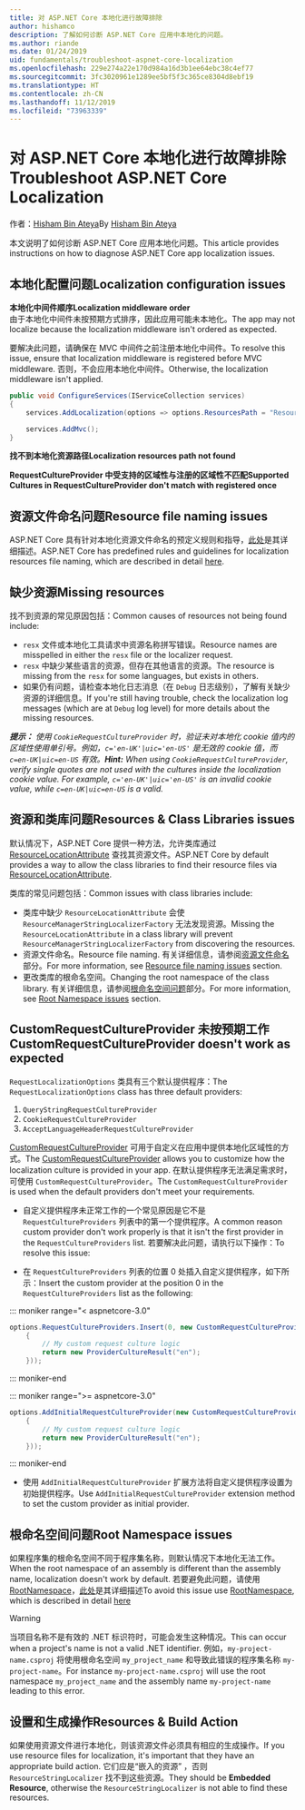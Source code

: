 ```yaml
---
title: 对 ASP.NET Core 本地化进行故障排除
author: hishamco
description: 了解如何诊断 ASP.NET Core 应用中本地化的问题。
ms.author: riande
ms.date: 01/24/2019
uid: fundamentals/troubleshoot-aspnet-core-localization
ms.openlocfilehash: 229e274a22e170d984a16d3b1ee64ebc38c4ef77
ms.sourcegitcommit: 3fc3020961e1289ee5bf5f3c365ce8304d8ebf19
ms.translationtype: HT
ms.contentlocale: zh-CN
ms.lasthandoff: 11/12/2019
ms.locfileid: "73963339"
---
```

# <a name="troubleshoot-aspnet-core-localization"></a><span data-ttu-id="6c005-103">对 ASP.NET Core 本地化进行故障排除</span><span class="sxs-lookup"><span data-stu-id="6c005-103">Troubleshoot ASP.NET Core Localization</span></span>

<span data-ttu-id="6c005-104">作者：[Hisham Bin Ateya](https://github.com/hishamco)</span><span class="sxs-lookup"><span data-stu-id="6c005-104">By [Hisham Bin Ateya](https://github.com/hishamco)</span></span>

<span data-ttu-id="6c005-105">本文说明了如何诊断 ASP.NET Core 应用本地化问题。</span><span class="sxs-lookup"><span data-stu-id="6c005-105">This article provides instructions on how to diagnose ASP.NET Core app localization issues.</span></span>

## <a name="localization-configuration-issues"></a><span data-ttu-id="6c005-106">本地化配置问题</span><span class="sxs-lookup"><span data-stu-id="6c005-106">Localization configuration issues</span></span>

<span data-ttu-id="6c005-107">**本地化中间件顺序**</span><span class="sxs-lookup"><span data-stu-id="6c005-107">**Localization middleware order**</span></span>  
<span data-ttu-id="6c005-108">由于本地化中间件未按预期方式排序，因此应用可能未本地化。</span><span class="sxs-lookup"><span data-stu-id="6c005-108">The app may not localize because the localization middleware isn't ordered as expected.</span></span>

<span data-ttu-id="6c005-109">要解决此问题，请确保在 MVC 中间件之前注册本地化中间件。</span><span class="sxs-lookup"><span data-stu-id="6c005-109">To resolve this issue, ensure that localization middleware is registered before MVC middleware.</span></span> <span data-ttu-id="6c005-110">否则，不会应用本地化中间件。</span><span class="sxs-lookup"><span data-stu-id="6c005-110">Otherwise, the localization middleware isn't applied.</span></span>

```csharp
public void ConfigureServices(IServiceCollection services)
{
    services.AddLocalization(options => options.ResourcesPath = "Resources");

    services.AddMvc();
}
```

<span data-ttu-id="6c005-111">**找不到本地化资源路径**</span><span class="sxs-lookup"><span data-stu-id="6c005-111">**Localization resources path not found**</span></span>

<span data-ttu-id="6c005-112">**RequestCultureProvider 中受支持的区域性与注册的区域性不匹配**</span><span class="sxs-lookup"><span data-stu-id="6c005-112">**Supported Cultures in RequestCultureProvider don't match with registered once**</span></span>  

## <a name="resource-file-naming-issues"></a><span data-ttu-id="6c005-113">资源文件命名问题</span><span class="sxs-lookup"><span data-stu-id="6c005-113">Resource file naming issues</span></span>

<span data-ttu-id="6c005-114">ASP.NET Core 具有针对本地化资源文件命名的预定义规则和指导，[此处](xref:fundamentals/localization?view=aspnetcore-2.2#resource-file-naming)是其详细描述。</span><span class="sxs-lookup"><span data-stu-id="6c005-114">ASP.NET Core has predefined rules and guidelines for localization resources file naming, which are described in detail [here](xref:fundamentals/localization?view=aspnetcore-2.2#resource-file-naming).</span></span>

## <a name="missing-resources"></a><span data-ttu-id="6c005-115">缺少资源</span><span class="sxs-lookup"><span data-stu-id="6c005-115">Missing resources</span></span>

<span data-ttu-id="6c005-116">找不到资源的常见原因包括：</span><span class="sxs-lookup"><span data-stu-id="6c005-116">Common causes of resources not being found include:</span></span>

- <span data-ttu-id="6c005-117">`resx` 文件或本地化工具请求中资源名称拼写错误。</span><span class="sxs-lookup"><span data-stu-id="6c005-117">Resource names are misspelled in either the `resx` file or the localizer request.</span></span>
- <span data-ttu-id="6c005-118">`resx` 中缺少某些语言的资源，但存在其他语言的资源。</span><span class="sxs-lookup"><span data-stu-id="6c005-118">The resource is missing from the `resx` for some languages, but exists in others.</span></span>
- <span data-ttu-id="6c005-119">如果仍有问题，请检查本地化日志消息（在 `Debug` 日志级别），了解有关缺少资源的详细信息。</span><span class="sxs-lookup"><span data-stu-id="6c005-119">If you're still having trouble, check the localization log messages (which are at `Debug` log level) for more details about the missing resources.</span></span>

<span data-ttu-id="6c005-120">_**提示：** 使用 `CookieRequestCultureProvider` 时，验证未对本地化 cookie 值内的区域性使用单引号。例如，`c='en-UK'|uic='en-US'` 是无效的 cookie 值，而 `c=en-UK|uic=en-US` 有效。_</span><span class="sxs-lookup"><span data-stu-id="6c005-120">_**Hint:** When using `CookieRequestCultureProvider`, verify single quotes are not used with the cultures inside the localization cookie value. For example, `c='en-UK'|uic='en-US'` is an invalid cookie value, while `c=en-UK|uic=en-US` is a valid._</span></span>

## <a name="resources--class-libraries-issues"></a><span data-ttu-id="6c005-121">资源和类库问题</span><span class="sxs-lookup"><span data-stu-id="6c005-121">Resources & Class Libraries issues</span></span>

<span data-ttu-id="6c005-122">默认情况下，ASP.NET Core 提供一种方法，允许类库通过 [ResourceLocationAttribute](/dotnet/api/microsoft.extensions.localization.resourcelocationattribute?view=aspnetcore-2.1) 查找其资源文件。</span><span class="sxs-lookup"><span data-stu-id="6c005-122">ASP.NET Core by default provides a way to allow the class libraries to find their resource files via [ResourceLocationAttribute](/dotnet/api/microsoft.extensions.localization.resourcelocationattribute?view=aspnetcore-2.1).</span></span>

<span data-ttu-id="6c005-123">类库的常见问题包括：</span><span class="sxs-lookup"><span data-stu-id="6c005-123">Common issues with class libraries include:</span></span>
- <span data-ttu-id="6c005-124">类库中缺少 `ResourceLocationAttribute` 会使 `ResourceManagerStringLocalizerFactory` 无法发现资源。</span><span class="sxs-lookup"><span data-stu-id="6c005-124">Missing the `ResourceLocationAttribute` in a class library will prevent `ResourceManagerStringLocalizerFactory` from discovering the resources.</span></span>
- <span data-ttu-id="6c005-125">资源文件命名。</span><span class="sxs-lookup"><span data-stu-id="6c005-125">Resource file naming.</span></span> <span data-ttu-id="6c005-126">有关详细信息，请参阅[资源文件命名](#resource-file-naming-issues)部分。</span><span class="sxs-lookup"><span data-stu-id="6c005-126">For more information, see [Resource file naming issues](#resource-file-naming-issues) section.</span></span>
- <span data-ttu-id="6c005-127">更改类库的根命名空间。</span><span class="sxs-lookup"><span data-stu-id="6c005-127">Changing the root namespace of the class library.</span></span> <span data-ttu-id="6c005-128">有关详细信息，请参阅[根命名空间问题](#root-namespace-issues)部分。</span><span class="sxs-lookup"><span data-stu-id="6c005-128">For more information, see [Root Namespace issues](#root-namespace-issues) section.</span></span>

## <a name="customrequestcultureprovider-doesnt-work-as-expected"></a><span data-ttu-id="6c005-129">CustomRequestCultureProvider 未按预期工作</span><span class="sxs-lookup"><span data-stu-id="6c005-129">CustomRequestCultureProvider doesn't work as expected</span></span>

<span data-ttu-id="6c005-130">`RequestLocalizationOptions` 类具有三个默认提供程序：</span><span class="sxs-lookup"><span data-stu-id="6c005-130">The `RequestLocalizationOptions` class has three default providers:</span></span>

1. `QueryStringRequestCultureProvider`
2. `CookieRequestCultureProvider`
3. `AcceptLanguageHeaderRequestCultureProvider`

<span data-ttu-id="6c005-131">[CustomRequestCultureProvider](/dotnet/api/microsoft.aspnetcore.localization.customrequestcultureprovider?view=aspnetcore-2.1) 可用于自定义在应用中提供本地化区域性的方式。</span><span class="sxs-lookup"><span data-stu-id="6c005-131">The [CustomRequestCultureProvider](/dotnet/api/microsoft.aspnetcore.localization.customrequestcultureprovider?view=aspnetcore-2.1) allows you to customize how the localization culture is provided in your app.</span></span> <span data-ttu-id="6c005-132">在默认提供程序无法满足需求时，可使用 `CustomRequestCultureProvider`。</span><span class="sxs-lookup"><span data-stu-id="6c005-132">The `CustomRequestCultureProvider` is used when the default providers don't meet your requirements.</span></span>

- <span data-ttu-id="6c005-133">自定义提供程序未正常工作的一个常见原因是它不是 `RequestCultureProviders` 列表中的第一个提供程序。</span><span class="sxs-lookup"><span data-stu-id="6c005-133">A common reason custom provider don't work properly is that it isn't the first provider in the `RequestCultureProviders` list.</span></span> <span data-ttu-id="6c005-134">若要解决此问题，请执行以下操作：</span><span class="sxs-lookup"><span data-stu-id="6c005-134">To resolve this issue:</span></span>

- <span data-ttu-id="6c005-135">在 `RequestCultureProviders` 列表的位置 0 处插入自定义提供程序，如下所示：</span><span class="sxs-lookup"><span data-stu-id="6c005-135">Insert the custom provider at the position 0 in the `RequestCultureProviders` list as the following:</span></span>

::: moniker range="< aspnetcore-3.0"
```csharp
options.RequestCultureProviders.Insert(0, new CustomRequestCultureProvider(async context =>
    {
        // My custom request culture logic
        return new ProviderCultureResult("en");
    }));
```
::: moniker-end

::: moniker range=">= aspnetcore-3.0"
```csharp
options.AddInitialRequestCultureProvider(new CustomRequestCultureProvider(async context =>
    {
        // My custom request culture logic
        return new ProviderCultureResult("en");
    }));
```
::: moniker-end

- <span data-ttu-id="6c005-136">使用 `AddInitialRequestCultureProvider` 扩展方法将自定义提供程序设置为初始提供程序。</span><span class="sxs-lookup"><span data-stu-id="6c005-136">Use `AddInitialRequestCultureProvider` extension method to set the custom provider as initial provider.</span></span>

## <a name="root-namespace-issues"></a><span data-ttu-id="6c005-137">根命名空间问题</span><span class="sxs-lookup"><span data-stu-id="6c005-137">Root Namespace issues</span></span>

<span data-ttu-id="6c005-138">如果程序集的根命名空间不同于程序集名称，则默认情况下本地化无法工作。</span><span class="sxs-lookup"><span data-stu-id="6c005-138">When the root namespace of an assembly is different than the assembly name, localization doesn't work by default.</span></span> <span data-ttu-id="6c005-139">若要避免此问题，请使用 [RootNamespace](/dotnet/api/microsoft.extensions.localization.rootnamespaceattribute?view=aspnetcore-2.1)，[此处](xref:fundamentals/localization?view=aspnetcore-2.2#resource-file-naming)是其详细描述</span><span class="sxs-lookup"><span data-stu-id="6c005-139">To avoid this issue use [RootNamespace](/dotnet/api/microsoft.extensions.localization.rootnamespaceattribute?view=aspnetcore-2.1), which is described in detail [here](xref:fundamentals/localization?view=aspnetcore-2.2#resource-file-naming)</span></span>

> [!WARNING]
> <span data-ttu-id="6c005-140">当项目名称不是有效的 .NET 标识符时，可能会发生这种情况。</span><span class="sxs-lookup"><span data-stu-id="6c005-140">This can occur when a project's name is not a valid .NET identifier.</span></span> <span data-ttu-id="6c005-141">例如，`my-project-name.csproj` 将使用根命名空间 `my_project_name` 和导致此错误的程序集名称 `my-project-name`。</span><span class="sxs-lookup"><span data-stu-id="6c005-141">For instance `my-project-name.csproj` will use the root namespace `my_project_name` and the assembly name `my-project-name` leading to this error.</span></span> 

## <a name="resources--build-action"></a><span data-ttu-id="6c005-142">设置和生成操作</span><span class="sxs-lookup"><span data-stu-id="6c005-142">Resources & Build Action</span></span>

<span data-ttu-id="6c005-143">如果使用资源文件进行本地化，则该资源文件必须具有相应的生成操作。</span><span class="sxs-lookup"><span data-stu-id="6c005-143">If you use resource files for localization, it's important that they have an appropriate build action.</span></span> <span data-ttu-id="6c005-144">它们应是“嵌入的资源”  ，否则 `ResourceStringLocalizer` 找不到这些资源。</span><span class="sxs-lookup"><span data-stu-id="6c005-144">They should be **Embedded Resource**, otherwise the `ResourceStringLocalizer` is not able to find these resources.</span></span>
